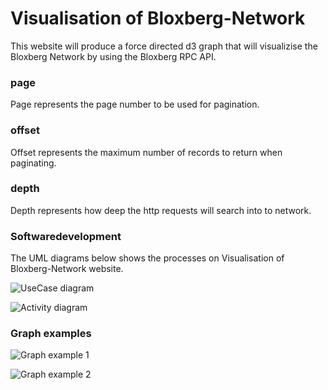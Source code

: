 # Visualisation of Bloxberg-Network
This website will produce a force directed d3 graph that will visualizise the Bloxberg Network by using the Bloxberg RPC API.

### page
Page represents the page number to be used for pagination.

### offset
Offset represents the maximum number of records to return when paginating.

### depth
Depth represents how deep the http requests will search into to network.

### Softwaredevelopment
The UML diagrams below shows the processes on Visualisation of Bloxberg-Network website.

![UseCase diagram](https://)

![Activity diagram](https://)

### Graph examples

![Graph example 1](https://)

![Graph example 2](https://)